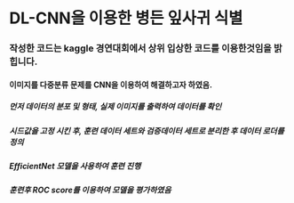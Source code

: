 # DL-CNN을 이용한 병든 잎사귀 식별

### 작성한 코드는 kaggle 경연대회에서 상위 입상한 코드를 이용한것임을 밝힙니다.

#### 이미지를 다중분류 문제를 CNN을 이용하여 해결하고자 하였음.

##### 먼저 데이터의 분포 및 형태, 실제 이미지를 출력하여 데이터를 확인
##### 시드값을 고정 시킨 후, 훈련 데이터 세트와 검증데이터 세트로 분리한 후 데이터 로더를 정의
##### EfficientNet 모델을 사용하여 훈련 진행
##### 훈련후 ROC score를 이용하여 모델을 평가하였음
